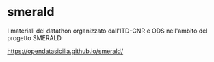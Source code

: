 # smerald
I materiali del datathon organizzato dall'ITD-CNR e ODS nell'ambito del progetto SMERALD

https://opendatasicilia.github.io/smerald/